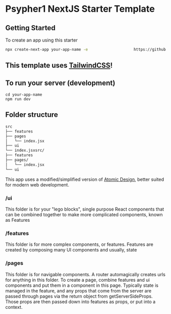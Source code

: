 # Psypher1 NextJS Starter Template

## Getting Started

To create an app using this starter

```bash
npx create-next-app your-app-name -e					https://github.com/Psypher1/nextjs13-tailwind-starter
```

## This template uses [TailwindCSS](https://tailwindcss.com/)!

## To run your server (development)

```
cd your-app-name
npm run dev
```

## Folder structure

```bash
src
├── features
├── pages
│   └── index.jsx
├── ui
└── index.jsxsrc/
├── features
├── pages/
│   └── index.jsx
└── ui
```

This app uses a modified/simplified version of [Atomic Design](https://bradfrost.com/blog/post/atomic-web-design/), better suited for modern web development.

### /ui

This folder is for your "lego blocks", single purpose React components that can be combined together to make more complicated components, known as Features

### /features

This folder is for more complex components, or features. Features are created by composing many UI components and usually, state

### /pages

This folder is for navigable components. A router automagically creates urls for anything in this folder. To create a page, combine features and ui components and put them in a component in this page. Typically state is managed in the feature, and any props that come from the server are passed through pages via the return object from getServerSideProps. Those props are then passed down into features as props, or put into a context.
